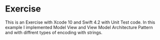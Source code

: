# Exercise

 This is an Exercise with Xcode 10 and Swift 4.2 with Unit Test code. In this example I implemented Model View and View Model  Architecture Pattern and with diffrent types of encoding with strings.
